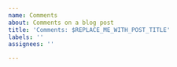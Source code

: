 ```yaml
---
name: Comments
about: Comments on a blog post
title: 'Comments: $REPLACE_ME_WITH_POST_TITLE'
labels: ''
assignees: ''

---
```



